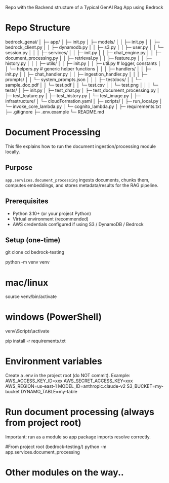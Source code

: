 Repo with the Backend structure of a Typical GenAI Rag App using Bedrock

# Repo Structure
bedrock_genai/
│
├─ app/
│ ├─ init.py
│ ├─ models/
│ │ ├─ init.py
│ │ ├─ bedrock_client.py
│ │ ├─ dynamodb.py
│ │ ├─ s3.py
│ │ ├─ user.py
│ │ └─ session.py
│ │
│ ├─ services/
│ │ ├─ init.py
│ │ ├─ chat_engine.py
│ │ ├─ document_processing.py
│ │ ├─ retrieval.py
│ │ ├─ feature.py
│ │ ├─ history.py
│ │
│ ├─ utils/
│ │ ├─ init.py
│ │ ├─ util.py # logger, constants
│ │ └─ helpers.py # generic helper functions
│ │
│ ├─ handlers/
│ │ ├─ init.py
│ │ ├─ chat_handler.py
│ │ ├─ ingestion_handler.py
│ │
│ ├─ prompts/
│ │ └─ system_prompts.json
│ │
│ ├─ testdocs/
│ │ └─ sample_doc.pdf
│ │ └─ test.pdf
│ │ └─ test.csv
│ │ └─ test.png
│ │
│ └─ tests/
│ ├─ init.py
│ ├─ test_chat.py
│ ├─ test_document_processing.py
│ ├─ test_feature.py
│ ├─ test_history.py
│ └─ test_image.py
│
├─ infrastructure/
│ └─ cloudFormation.yaml
│
├─ scripts/
│ ├─ run_local.py
│ └─ invoke_core_lambda.py
│ └─ cognito_lambda.py
│
├─ requirements.txt
├─ .gitignore
├─ .env.example
└─ README.md


# Document Processing
This file explains how to run the document ingestion/processing module locally.

## Purpose
`app.services.document_processing` ingests documents, chunks them, computes embeddings, and stores metadata/results for the RAG pipeline.

## Prerequisites
- Python 3.10+ (or your project Python)
- Virtual environment (recommended)
- AWS credentials configured if using S3 / DynamoDB / Bedrock

## Setup (one-time)
git clone <your-repo-url>
cd bedrock-testing

python -m venv venv
# mac/linux
source venv/bin/activate
# windows (PowerShell)
venv\Scripts\activate

pip install -r requirements.txt

# Environment variables

Create a .env in the project root (do NOT commit). Example:
AWS_ACCESS_KEY_ID=xxx
AWS_SECRET_ACCESS_KEY=xxx
AWS_REGION=us-east-1
MODEL_ID=anthropic.claude-v2
S3_BUCKET=my-bucket
DYNAMO_TABLE=my-table


# Run document processing (always from project root)

Important: run as a module so app package imports resolve correctly.

#From project root (bedrock-testing/)
python -m app.services.document_processing



# Other modules on the way..
